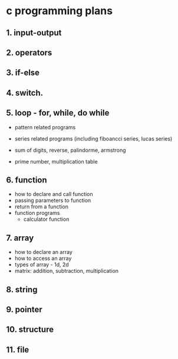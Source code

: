 # c programming plans

## 1. input-output

## 2. operators

## 3. if-else

## 4. switch. 

## 5. loop - for, while, do while

* pattern related programs

* series related programs (including fiboancci series, lucas series)

* sum of digits, reverse, palindorme, armstrong

* prime number, multiplication table

## 6. function
- how to declare and call function
- passing parameters to function
- return from a function
- function programs
    - calculator function
## 7. array
- how to declare an array
- how to access an array
- types of array - 1d, 2d
- matrix: addition, subtraction, multiplication
## 8. string

## 9. pointer

## 10. structure

## 11. file
